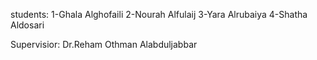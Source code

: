 students: 
1-Ghala Alghofaili 
2-Nourah Alfulaij
3-Yara Alrubaiya
4-Shatha Aldosari

Supervisior: 
Dr.Reham Othman Alabduljabbar
